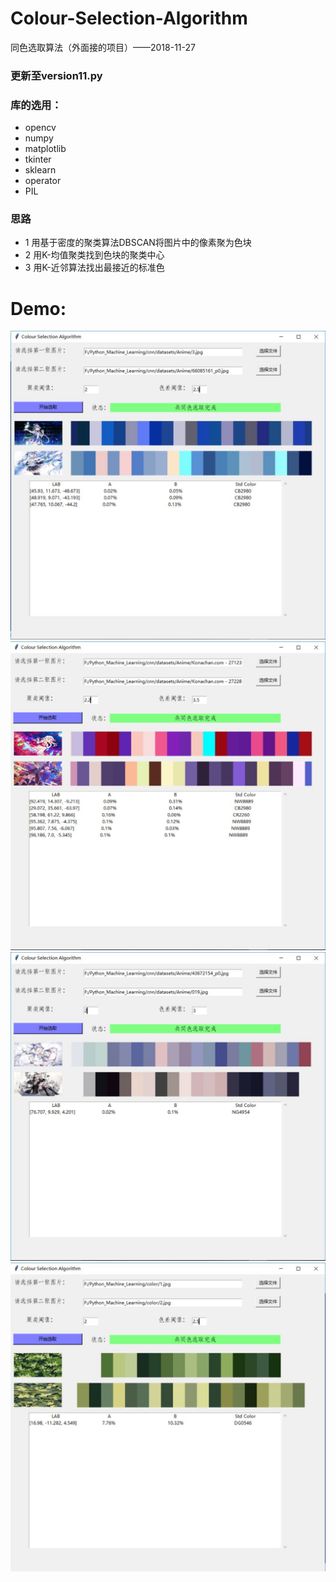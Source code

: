 # Colour-Selection-Algorithm
同色选取算法（外面接的项目）——2018-11-27
### 更新至version11.py
### 库的选用：
- opencv
- numpy
- matplotlib
- tkinter
- sklearn
- operator
- PIL
### 思路
- 1 用基于密度的聚类算法DBSCAN将图片中的像素聚为色块
- 2 用K-均值聚类找到色块的聚类中心
- 3 用K-近邻算法找出最接近的标准色
# Demo:
![](images/1.jpg)
![](images/2.jpg)
![](images/3.jpg)
![](images/4.jpg)

